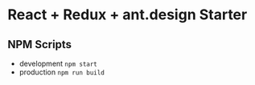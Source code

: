 # React + Redux + ant.design Starter

## NPM Scripts
- development `npm start`
- production `npm run build`
